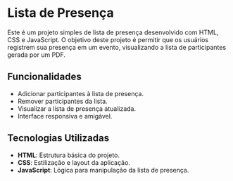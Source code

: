 # Lista de Presença

Este é um projeto simples de lista de presença desenvolvido com HTML, CSS e JavaScript. O objetivo deste projeto é permitir que os usuários registrem sua presença em um evento, visualizando a lista de participantes gerada por um PDF.

## Funcionalidades

- Adicionar participantes à lista de presença.
- Remover participantes da lista.
- Visualizar a lista de presença atualizada.
- Interface responsiva e amigável.

## Tecnologias Utilizadas

- **HTML**: Estrutura básica do projeto.
- **CSS**: Estilização e layout da aplicação.
- **JavaScript**: Lógica para manipulação da lista de presença.
